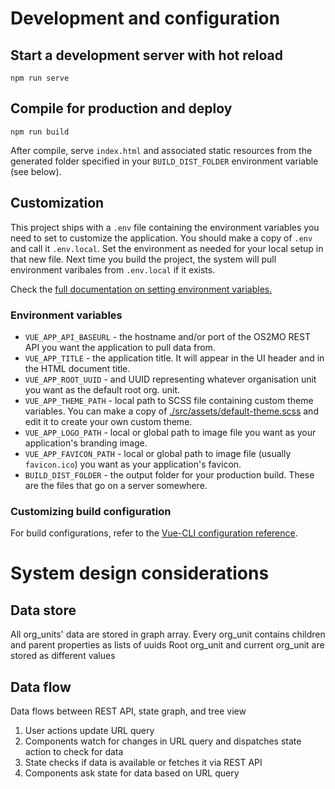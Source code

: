 # Development and configuration

## Start a development server with hot reload
```
npm run serve
```

## Compile for production and deploy
```
npm run build
```
After compile, serve `index.html` and associated static resources from the generated folder specified in your `BUILD_DIST_FOLDER` environment variable (see below).


## Customization

This project ships with a `.env` file containing the environment variables you need to set to customize the application. You should make a copy of `.env` and call it `.env.local`. Set the environment as needed for your local setup in that new file. Next time you build the project, the system will pull environment varibales from `.env.local` if it exists.

Check the [full documentation on setting environment variables.](https://cli.vuejs.org/guide/mode-and-env.html#modes)

### Environment variables

* `VUE_APP_API_BASEURL` - the hostname and/or port of the OS2MO REST API you want the application to pull data from.
* `VUE_APP_TITLE` - the application title. It will appear in the UI header and in the HTML document title.
* `VUE_APP_ROOT_UUID` - and UUID representing whatever organisation unit you want as the default root org. unit.
* `VUE_APP_THEME_PATH` - local path to SCSS file containing custom theme variables. You can make a copy of [./src/assets/default-theme.scss](./src/assets/default-theme.scss) and edit it to create your own custom theme.
* `VUE_APP_LOGO_PATH` - local or global path to image file you want as your application's branding image.
* `VUE_APP_FAVICON_PATH` - local or global path to image file (usually `favicon.ico`) you want as your application's favicon.
* `BUILD_DIST_FOLDER` - the output folder for your production build. These are the files that go on a server somewhere.


### Customizing build configuration

For build configurations, refer to the [Vue-CLI configuration reference](https://cli.vuejs.org/config/).


# System design considerations

## Data store
All org_units' data are stored in graph array.
Every org_unit contains children and parent properties as lists of uuids
Root org_unit and current org_unit are stored as different values

## Data flow

Data flows between REST API, state graph, and tree view

1. User actions update URL query
2. Components watch for changes in URL query and dispatches state action to check for data
3. State checks if data is available or fetches it via REST API
4. Components ask state for data based on URL query


